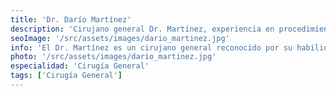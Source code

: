 ```yaml
---
title: 'Dr. Darío Martínez'
description: 'Cirujano general Dr. Martínez, experiencia en procedimientos quirúrgicos en nuestra clínica de intervencionismo y corta estancia.'
seoImage: '/src/assets/images/dario_martinez.jpg'
info: 'El Dr. Martínez es un cirujano general reconocido por su habilidad excepcional en procedimientos quirúrgicos y su enfoque compasivo hacia el cuidado de sus pacientes. Con una carrera destacada en la cirugía, el Dr. Martínez se ha ganado una reputación por su destreza quirúrgica y su compromiso con la excelencia médica. Su habilidad para abordar una amplia gama de procedimientos quirúrgicos con precisión y cuidado lo convierte en un recurso invaluable para nuestra clínica y una fuente confiable de atención para aquellos que buscan tratamiento. El Dr. Martínez se esfuerza por proporcionar a cada paciente una experiencia médica positiva y segura, asegurando que sus necesidades individuales sean atendidas con el máximo cuidado y atención.'
photo: '/src/assets/images/dario_martinez.jpg'
especialidad: 'Cirugía General'
tags: ['Cirugía General']
---
```

